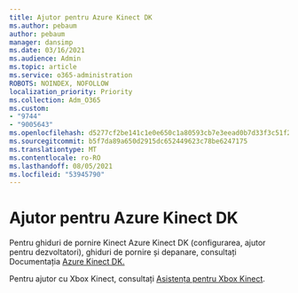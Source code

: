```yaml
---
title: Ajutor pentru Azure Kinect DK
ms.author: pebaum
author: pebaum
manager: dansimp
ms.date: 03/16/2021
ms.audience: Admin
ms.topic: article
ms.service: o365-administration
ROBOTS: NOINDEX, NOFOLLOW
localization_priority: Priority
ms.collection: Adm_O365
ms.custom:
- "9744"
- "9005643"
ms.openlocfilehash: d5277cf2be141c1e0e650c1a80593cb7e3eead0b7d33f3c51f2325abfcf618b4
ms.sourcegitcommit: b5f7da89a650d2915dc652449623c78be6247175
ms.translationtype: MT
ms.contentlocale: ro-RO
ms.lasthandoff: 08/05/2021
ms.locfileid: "53945790"
---
```

# <a name="help-with-azure-kinect-dk"></a>Ajutor pentru Azure Kinect DK

Pentru ghiduri de pornire Kinect Azure Kinect DK (configurarea, ajutor pentru dezvoltatori), ghiduri de pornire și depanare, consultați Documentația [Azure Kinect DK.](https://docs.microsoft.com/azure/kinect-dk/)


Pentru ajutor cu Xbox Kinect, consultați [Asistența pentru Xbox Kinect](https://www.xbox.com/Search?q=kinect&rtc=1#nav-support).